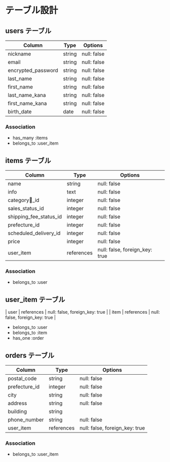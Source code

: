 # テーブル設計

## users テーブル

| Column              | Type    | Options     |
| ------------------- | ------- | ----------- |
| nickname            | string  | null: false |
| email               | string  | null: false |
| encrypted_password  | string  | null: false |
| last_name           | string  | null: false |
| first_name          | string  | null: false |
| last_name_kana      | string  | null: false |
| first_name_kana     | string  | null: false |
| birth_date          | date    | null: false |

### Association

- has_many :items
- belongs_to :user_item

## items テーブル

| Column                   | Type       | Options     |
| -----------------------  | ---------- | ----------- |
| name                     | string     | null: false |
| info                     | text       | null: false |
| category_id              | integer    | null: false |
| sales_status_id          | integer    | null: false |
| shipping_fee_status_id   | integer    | null: false |
| prefecture_id            | integer    | null: false |
| scheduled_delivery_id    | integer    | null: false |
| price                    | integer    | null: false |
| user_item                | references | null: false, foreign_key: true |

### Association

- belongs_to :user

## user_item テーブル

| user | references | null: false, foreign_key: true |
| item | references | null: false, foreign_key: true |

- belongs_to :user
- belongs_to :item
- has_one :order

## orders テーブル

| Column         | Type       | Options     |
| -------------- | ---------- | ----------- |
| postal_code    | string     | null: false |
| prefecture_id  | integer    | null: false |
| city           | string     | null: false |
| address        | string     | null: false |
| building       | string     |             |
| phone_number   | string     | null: false |
| user_item      | references | null: false, foreign_key: true |

### Association

- belongs_to :user_item
